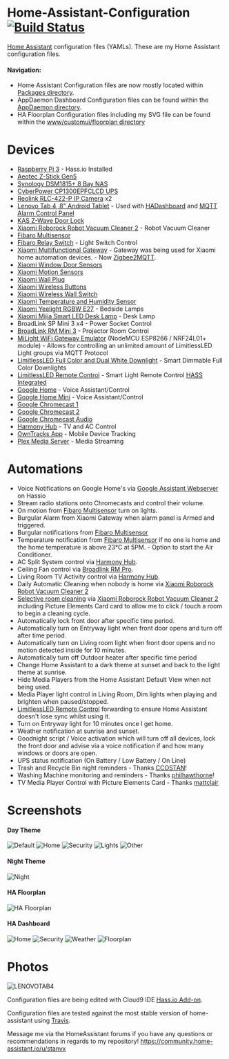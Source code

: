 # Home-Assistant-Configuration [![Build Status](https://travis-ci.org/stanvx/Home-Assistant-Configuration.svg?branch=master)](https://travis-ci.org/stanvx/Home-Assistant-Configuration)
[Home Assistant](https://home-assistant.io/) configuration files (YAMLs). These are my Home Assistant configuration files.
#### Navigation:
* Home Assistant Configuration files are now mostly located within [Packages directory](https://github.com/stanvx/Home-Assistant-Configuration/tree/master/packages).
* AppDaemon Dashboard Configuration files can be found within the [AppDaemon directory](https://github.com/stanvx/Home-Assistant-Configuration/tree/master/appdaemon/dashboards).
* HA Floorplan Configuration files including my SVG file can be found within the [www/customui/floorplan directory](https://github.com/stanvx/Home-Assistant-Configuration/tree/master/www/custom_ui/floorplan)

# Devices
* [Raspberry Pi 3](http://amzn.to/2nMYhkX) - Hass.io Installed
* [Aeotec Z-Stick Gen5](http://aeotec.com/z-wave-usb-stick)
* [Synology DSM1815+ 8 Bay NAS](https://www.synology.com/en-global/products/DS1817+)
* [CyberPower CP1300EPFCLCD UPS](https://www.cyberpower.com/vn/en/product/sku/CP1300EPFCLCD)
* [Reolink RLC-422-P IP Camera](https://reolink.com/product/rlc-422/) x2
* [Lenovo Tab 4, 8" Android Tablet](https://www3.lenovo.com/au/en/tablets-and-2-in-1s/android-tablets/Lenovo-TB-8504/p/ZZITZTATB08) - Used with [HADashboard](https://play.google.com/store/apps/details?id=de.ozerov.fully) and [MQTT Alarm Control Panel](https://play.google.com/store/apps/details?id=com.thanksmister.iot.mqtt.alarmpanel)
* [KAS Z-Wave Door Lock](https://kas.com.au/online-store/z-wavedoorlock/)
* [Xiaomi Roborock Robot Vacuum Cleaner 2](https://xiaomi-mi.com/appliances/xiaomi-mijia-roborock-robot-vacuum-cleaner-2-white) - Robot Vacuum Cleaner
* [Fibaro Multisensor](https://www.fibaro.com/en/products/motion-sensor)
* [Fibaro Relay Switch](https://www.fibaro.com/en/products/switches-2) - Light Switch Control
* [Xiaomi Multifunctional Gateway](https://www.gearbest.com/living-appliances/pp_344667.html) - Gateway was being used for Xiaomi home automation devices. - Now [Zigbee2MQTT](https://github.com/Koenkk/zigbee2mqtt).
* [Xiaomi Window Door Sensors](https://www.gearbest.com/smart-light-bulb/pp_257677.html)
* [Xiaomi Motion Sensors](https://www.gearbest.com/smart-light-bulb/pp_257678.html)
* [Xiaomi Wall Plug](https://www.gearbest.com/living-appliances/pp_344666.html)
* [Xiaomi Wireless Buttons](https://www.gearbest.com/smart-light-bulb/pp_257679.html)
* [Xiaomi Wireless Wall Switch](https://www.gearbest.com/alarm-systems/pp_610095.html)
* [Xiaomi Temperature and Humidity Sensor](https://www.gearbest.com/living-appliances/pp_344665.html)
* [Xiaomi Yeelight RGBW E27](https://www.gearbest.com/smart-lighting/pp_361555.html) - Bedside Lamps
* [Xiaomi Mijia Smart LED Desk Lamp](http://www.gearbest.com/table-lamps/pp_363779.html) - Desk Lamp
* BroadLink SP Mini 3 x4 - Power Socket Control
* [BroadLink RM Mini 3](https://www.gearbest.com/living-appliances/pp_357329.html) - Projector Room Control
* [MiLight WiFi Gateway Emulator](https://github.com/sidoh/esp8266_milight_hub) (NodeMCU ESP8266 / NRF24L01+ module) - Allows for controlling an unlimited amount of LimitlessLED Light groups via MQTT Protocol
* [LimitlessLED Full Color and Dual White Downlight](http://www.limitlessled.com/shop/mr16-rgbw-ww-cw-color-and-white-led) - Smart Dimmable Full Color Downlights
* [LimitlessLED Remote Control](http://www.limitlessled.com/shop/remote-control-for-rgb-ww-cw-color-led-lightbulbs) - Smart Light Remote Control [HASS Integrated](https://github.com/sidoh/esp8266_milight_hub/wiki/Using-Milight-Remote-with-HomeAssistant)
* [Google Home](https://store.google.com/product/google_home) - Voice Assistant/Control
* [Google Home Mini](https://store.google.com/product/google_home_mini) - Voice Assistant/Control
* [Google Chromecast 1](https://www.google.com.au/chromecast/tv/chromecast)
* [Google Chromecast 2](https://www.google.com.au/chromecast/tv/chromecast)
* [Google Chromecast Audio](https://www.google.com.au/intl/en_au/chromecast/audio)
* [Harmony Hub](https://www.logitech.com/en-us/product/harmony-hub?crid=60) - TV and AC Control
* [OwnTracks App](http://owntracks.org) - Mobile Device Tracking
* [Plex Media Server](https://plex.tv) - Media Streaming

# Automations
* Voice Notifications on Google Home's via [Google Assistant Webserver](https://community.home-assistant.io/t/community-hass-io-add-on-google-assistant-webserver-broadcast-messages-without-interrupting-music/37274) on Hassio
* Stream radio stations onto Chromecasts and control their volume.
* On motion from [Fibaro Multisensor](https://www.fibaro.com/en/products/motion-sensor) turn on lights.
* Burgular Alarm from Xiaomi Gateway when alarm panel is Armed and triggered.
* Burgular notifications from [Fibaro Multisensor](https://www.fibaro.com/en/products/motion-sensor)
* Temperature notification from [Fibaro Multisensor](https://www.fibaro.com/en/products/motion-sensor) if no one is home and the home temperature is above 23°C at 5PM. - Option to start the Air Conditioner.
* AC Split System control via [Harmony Hub](http://amzn.to/2n0jhG3).
* Ceiling Fan control via [Broadlink RM Pro](https://amzn.to/2uOoBR0).
* Living Room TV Activity control via [Harmony Hub](http://amzn.to/2n0jhG3).
* Daily Automatic Cleaning when nobody is home via [Xiaomi Roborock Robot Vacuum Cleaner 2](https://xiaomi-mi.com/appliances/xiaomi-mijia-roborock-robot-vacuum-cleaner-2-white)
* [Selective room cleaning](https://community.home-assistant.io/t/howto-xiaomi-vacuum-zoned-cleaning) via [Xiaomi Roborock Robot Vacuum Cleaner 2](https://xiaomi-mi.com/appliances/xiaomi-mijia-roborock-robot-vacuum-cleaner-2-white) including Picture Elements Card card to allow me to click / touch a room to begin a cleaning cycle.
* Automatically lock front door after specific time period.
* Automatically turn on Entryway light when front door opens and turn off after time period.
* Automatically turn on Living room light when front door opens and no motion detected inside for 10 minutes.
* Automatically turn off Outdoor heater after specific time period
* Change Home Assistant to a dark theme at sunset and back to the light theme at sunrise.
* Hide Media Players from the Home Assistant Default View when not being used.
* Media Player light control in Living Room, Dim lights when playing and brighten when paused/stopped.
* [LimitlessLED Remote Control](http://www.limitlessled.com/shop/remote-control-for-rgb-ww-cw-color-led-lightbulbs) forwarding to ensure Home Assistant doesn't lose sync whilst using it.
* Turn on Entryway light for 10 minutes once I get home.
* Weather notification at sunrise and sunset.
* Goodnight script / Voice activation which will turn off all devices, lock the front door and advise via a voice notification if and how many windows or doors are open.
* UPS status notification (On Battery / Low Battery / On Line)
* Trash and Recycle Bin night reminders - Thanks [CCOSTAN](https://github.com/CCOSTAN/Home-AssistantConfig)!
* Washing Machine monitoring and reminders - Thanks [philhawthorne](https://philhawthorne.com/making-dumb-dishwashers-and-washing-machines-smart-alerts-when-the-dishes-and-clothes-are-cleaned/)!
* TV Media Player Control with Picture Elements Card - Thanks [mattclair](https://github.com/mattclair/Home-AssistantConfig)

# Screenshots
#### Day Theme
![Default](https://raw.githubusercontent.com/stanvx/Home-Assistant-Configuration/master/screenshots/HA1.PNG)
![Home](https://raw.githubusercontent.com/stanvx/Home-Assistant-Configuration/master/screenshots/HA2.PNG)
![Security](https://raw.githubusercontent.com/stanvx/Home-Assistant-Configuration/master/screenshots/HA3.PNG)
![Lights](https://raw.githubusercontent.com/stanvx/Home-Assistant-Configuration/master/screenshots/HA4.PNG)
![Other](https://raw.githubusercontent.com/stanvx/Home-Assistant-Configuration/master/screenshots/HA5.PNG)
#### Night Theme
![Night](https://raw.githubusercontent.com/stanvx/Home-Assistant-Configuration/master/screenshots/HANIGHT.PNG)
#### HA Floorplan
![HA Floorplan](https://raw.githubusercontent.com/stanvx/Home-Assistant-Configuration/master/screenshots/HAFLOORPLAN.PNG)
#### HA Dashboard
![Home](https://raw.githubusercontent.com/stanvx/Home-Assistant-Configuration/master/screenshots/HADashboardHome.png)
![Security](https://raw.githubusercontent.com/stanvx/Home-Assistant-Configuration/master/screenshots/HADashboardSecurity.png)
![Weather](https://raw.githubusercontent.com/stanvx/Home-Assistant-Configuration/master/screenshots/HADashboardWeather.png)
![Floorplan](https://raw.githubusercontent.com/stanvx/Home-Assistant-Configuration/master/screenshots/HADashboardFloorplan.png)

# Photos
![LENOVOTAB4](https://raw.githubusercontent.com/stanvx/Home-Assistant-Configuration/master/screenshots/LENOVOTAB4.png)

Configuration files are being edited with Cloud9 IDE [Hass.io Add-on](https://github.com/hassio-addons/addon-ide).

Configuration files are tested against the most stable version of home-assistant using [Travis](https://travis-ci.org/stanvx/Home-Assistant-Configuration).

Message me via the HomeAssistant forums if you have any questions or recommendations in regards to my repository! https://community.home-assistant.io/u/stanvx
